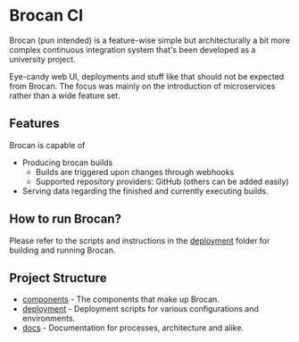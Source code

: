 # Brocan CI

Brocan (pun intended) is a feature-wise simple but architecturally a bit more complex continuous integration system that's been developed as a university project. 

Eye-candy web UI, deployments and stuff like that should not be expected from Brocan. The focus was mainly on the introduction of microservices rather than a wide feature set.

## Features

Brocan is capable of

  * Producing brocan builds
    * Builds are triggered upon changes through webhooks
    * Supported repository providers: GitHub (others can be added easily)
  * Serving data regarding the finished and currently executing builds.

## How to run Brocan?

Please refer to the scripts and instructions in the [deployment](deployment) folder for building and running Brocan.

## Project Structure

  * [components](components) - The components that make up Brocan.
  * [deployment](deployment) - Deployment scripts for various configurations and environments.
  * [docs](docs) - Documentation for processes, architecture and alike.
